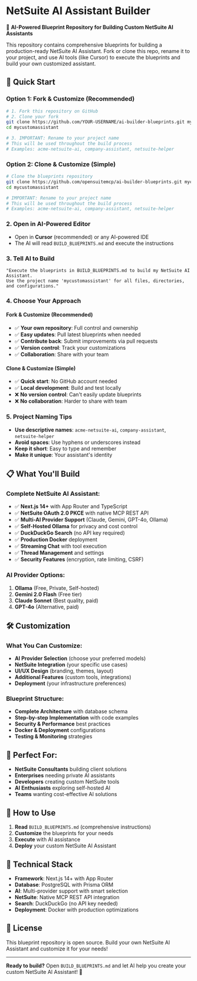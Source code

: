 # NetSuite AI Assistant Builder

🤖 **AI-Powered Blueprint Repository for Building Custom NetSuite AI Assistants**

This repository contains comprehensive blueprints for building a production-ready NetSuite AI Assistant. Fork or clone this repo, rename it to your project, and use AI tools (like Cursor) to execute the blueprints and build your own customized assistant.

## 🚀 Quick Start

### Option 1: Fork & Customize (Recommended)

```bash
# 1. Fork this repository on GitHub
# 2. Clone your fork
git clone https://github.com/YOUR-USERNAME/ai-builder-blueprints.git mycustomassistant
cd mycustomassistant

# 3. IMPORTANT: Rename to your project name
# This will be used throughout the build process
# Examples: acme-netsuite-ai, company-assistant, netsuite-helper
```

### Option 2: Clone & Customize (Simple)

```bash
# Clone the blueprints repository
git clone https://github.com/opensuitemcp/ai-builder-blueprints.git mycustomassistant
cd mycustomassistant

# IMPORTANT: Rename to your project name
# This will be used throughout the build process
# Examples: acme-netsuite-ai, company-assistant, netsuite-helper
```

### 2. Open in AI-Powered Editor

- Open in **Cursor** (recommended) or any AI-powered IDE
- The AI will read `BUILD_BLUEPRINTS.md` and execute the instructions

### 3. Tell AI to Build

```
"Execute the blueprints in BUILD_BLUEPRINTS.md to build my NetSuite AI Assistant.
Use the project name 'mycustomassistant' for all files, directories, and configurations."
```

### 4. Choose Your Approach

#### **Fork & Customize (Recommended)**

- ✅ **Your own repository**: Full control and ownership
- ✅ **Easy updates**: Pull latest blueprints when needed
- ✅ **Contribute back**: Submit improvements via pull requests
- ✅ **Version control**: Track your customizations
- ✅ **Collaboration**: Share with your team

#### **Clone & Customize (Simple)**

- ✅ **Quick start**: No GitHub account needed
- ✅ **Local development**: Build and test locally
- ❌ **No version control**: Can't easily update blueprints
- ❌ **No collaboration**: Harder to share with team

### 5. Project Naming Tips

- **Use descriptive names**: `acme-netsuite-ai`, `company-assistant`, `netsuite-helper`
- **Avoid spaces**: Use hyphens or underscores instead
- **Keep it short**: Easy to type and remember
- **Make it unique**: Your assistant's identity

## 📋 What You'll Build

### **Complete NetSuite AI Assistant:**

- ✅ **Next.js 14+** with App Router and TypeScript
- ✅ **NetSuite OAuth 2.0 PKCE** with native MCP REST API
- ✅ **Multi-AI Provider Support** (Claude, Gemini, GPT-4o, Ollama)
- ✅ **Self-Hosted Ollama** for privacy and cost control
- ✅ **DuckDuckGo Search** (no API key required)
- ✅ **Production Docker** deployment
- ✅ **Streaming Chat** with tool execution
- ✅ **Thread Management** and settings
- ✅ **Security Features** (encryption, rate limiting, CSRF)

### **AI Provider Options:**

1. **Ollama** (Free, Private, Self-hosted)
2. **Gemini 2.0 Flash** (Free tier)
3. **Claude Sonnet** (Best quality, paid)
4. **GPT-4o** (Alternative, paid)

## 🛠️ Customization

### **What You Can Customize:**

- **AI Provider Selection** (choose your preferred models)
- **NetSuite Integration** (your specific use cases)
- **UI/UX Design** (branding, themes, layout)
- **Additional Features** (custom tools, integrations)
- **Deployment** (your infrastructure preferences)

### **Blueprint Structure:**

- **Complete Architecture** with database schema
- **Step-by-step Implementation** with code examples
- **Security & Performance** best practices
- **Docker & Deployment** configurations
- **Testing & Monitoring** strategies

## 🎯 Perfect For:

- **NetSuite Consultants** building client solutions
- **Enterprises** needing private AI assistants
- **Developers** creating custom NetSuite tools
- **AI Enthusiasts** exploring self-hosted AI
- **Teams** wanting cost-effective AI solutions

## 📖 How to Use

1. **Read** `BUILD_BLUEPRINTS.md` (comprehensive instructions)
2. **Customize** the blueprints for your needs
3. **Execute** with AI assistance
4. **Deploy** your custom NetSuite AI Assistant

## 🔧 Technical Stack

- **Framework**: Next.js 14+ with App Router
- **Database**: PostgreSQL with Prisma ORM
- **AI**: Multi-provider support with smart selection
- **NetSuite**: Native MCP REST API integration
- **Search**: DuckDuckGo (no API key needed)
- **Deployment**: Docker with production optimizations

## 📄 License

This blueprint repository is open source. Build your own NetSuite AI Assistant and customize it for your needs!

---

**Ready to build?** Open `BUILD_BLUEPRINTS.md` and let AI help you create your custom NetSuite AI Assistant! 🚀
